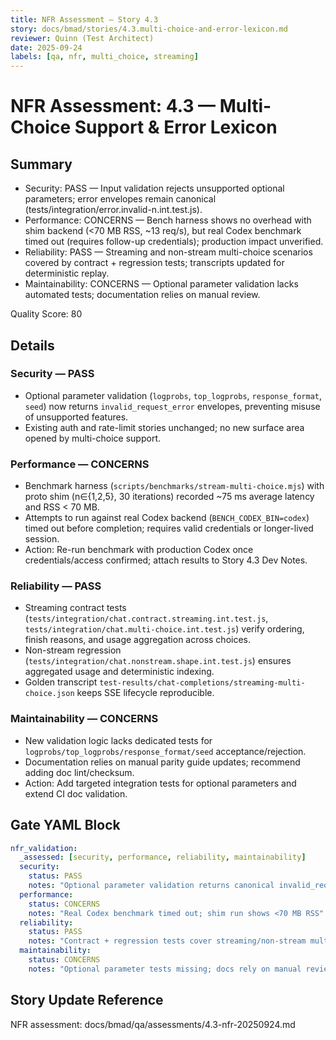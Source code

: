 ```yaml
---
title: NFR Assessment — Story 4.3
story: docs/bmad/stories/4.3.multi-choice-and-error-lexicon.md
reviewer: Quinn (Test Architect)
date: 2025-09-24
labels: [qa, nfr, multi_choice, streaming]
---
```


# NFR Assessment: 4.3 — Multi-Choice Support & Error Lexicon

## Summary

- Security: PASS — Input validation rejects unsupported optional parameters; error envelopes remain canonical (tests/integration/error.invalid-n.int.test.js).
- Performance: CONCERNS — Bench harness shows no overhead with shim backend (<70 MB RSS, ~13 req/s), but real Codex benchmark timed out (requires follow-up credentials); production impact unverified.
- Reliability: PASS — Streaming and non-stream multi-choice scenarios covered by contract + regression tests; transcripts updated for deterministic replay.
- Maintainability: CONCERNS — Optional parameter validation lacks automated tests; documentation relies on manual review.

Quality Score: 80

## Details

### Security — PASS

- Optional parameter validation (`logprobs`, `top_logprobs`, `response_format`, `seed`) now returns `invalid_request_error` envelopes, preventing misuse of unsupported features.
- Existing auth and rate-limit stories unchanged; no new surface area opened by multi-choice support.

### Performance — CONCERNS

- Benchmark harness (`scripts/benchmarks/stream-multi-choice.mjs`) with proto shim (n∈{1,2,5}, 30 iterations) recorded ~75 ms average latency and RSS < 70 MB.
- Attempts to run against real Codex backend (`BENCH_CODEX_BIN=codex`) timed out before completion; requires valid credentials or longer-lived session.
- Action: Re-run benchmark with production Codex once credentials/access confirmed; attach results to Story 4.3 Dev Notes.

### Reliability — PASS

- Streaming contract tests (`tests/integration/chat.contract.streaming.int.test.js`, `tests/integration/chat.multi-choice.int.test.js`) verify ordering, finish reasons, and usage aggregation across choices.
- Non-stream regression (`tests/integration/chat.nonstream.shape.int.test.js`) ensures aggregated usage and deterministic indexing.
- Golden transcript `test-results/chat-completions/streaming-multi-choice.json` keeps SSE lifecycle reproducible.

### Maintainability — CONCERNS

- New validation logic lacks dedicated tests for `logprobs/top_logprobs/response_format/seed` acceptance/rejection.
- Documentation relies on manual parity guide updates; recommend adding doc lint/checksum.
- Action: Add targeted integration tests for optional parameters and extend CI doc validation.

## Gate YAML Block

```yaml
nfr_validation:
  _assessed: [security, performance, reliability, maintainability]
  security:
    status: PASS
    notes: "Optional parameter validation returns canonical invalid_request_error responses"
  performance:
    status: CONCERNS
    notes: "Real Codex benchmark timed out; shim run shows <70 MB RSS"
  reliability:
    status: PASS
    notes: "Contract + regression tests cover streaming/non-stream multi-choice flows"
  maintainability:
    status: CONCERNS
    notes: "Optional parameter tests missing; docs rely on manual review"
```

## Story Update Reference

NFR assessment: docs/bmad/qa/assessments/4.3-nfr-20250924.md

